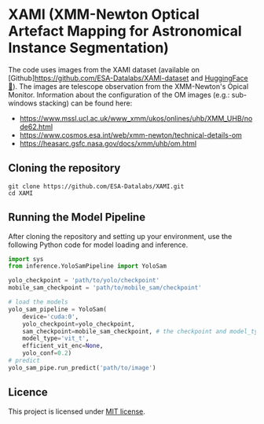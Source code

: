 # XAMI (**X**MM-Newton Optical **A**rtefact **M**apping for Astronomical **I**nstance Segmentation)

The code uses images from the XAMI dataset (available on [Github]https://github.com/ESA-Datalabs/XAMI-dataset and [HuggingFace🤗](https://huggingface.co/datasets/iulia-elisa/XAMI-dataset)). The images are telescope observation from the XMM-Newton's Opical Monitor. Information about the configuration of the OM images (e.g.: sub-windows stacking) can be found here: 

- https://www.mssl.ucl.ac.uk/www_xmm/ukos/onlines/uhb/XMM_UHB/node62.html
- https://www.cosmos.esa.int/web/xmm-newton/technical-details-om
- https://heasarc.gsfc.nasa.gov/docs/xmm/uhb/om.html

## Cloning the repository

```
git clone https://github.com/ESA-Datalabs/XAMI.git
cd XAMI
```

## Running the Model Pipeline

After cloning the repository and setting up your environment, use the following Python code for model loading and inference.

```python
import sys
from inference.YoloSamPipeline import YoloSam

yolo_checkpoint = 'path/to/yolo/checkpoint' 
mobile_sam_checkpoint = 'path/to/mobile_sam/checkpoint' 

# load the models
yolo_sam_pipeline = YoloSam(
    device='cuda:0', 
    yolo_checkpoint=yolo_checkpoint, 
    sam_checkpoint=mobile_sam_checkpoint, # the checkpoint and model_type (vit_h, vit_t, etc.) must be compatible
    model_type='vit_t',
    efficient_vit_enc=None,
    yolo_conf=0.2)
# predict
yolo_sam_pipe.run_predict('path/to/image')
```

## Licence 

This project is licensed under [MIT license](LICENSE).

